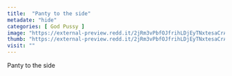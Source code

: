 ```yaml
---
title:  "Panty to the side"
metadate: "hide"
categories: [ God Pussy ]
image: "https://external-preview.redd.it/2jRm3vPbfOJfrihLDjEyTNxtesaCrAwdWT61Fs-dPgQ.jpg?auto=webp&s=401a4e19841e61ed1602165d093c4e7e829e2a87"
thumb: "https://external-preview.redd.it/2jRm3vPbfOJfrihLDjEyTNxtesaCrAwdWT61Fs-dPgQ.jpg?width=216&crop=smart&auto=webp&s=df85d3c32412536583a50373856bfcfea9d2ba8b"
visit: ""
---
```

Panty to the side
